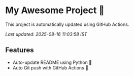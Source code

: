 # My Awesome Project 🚀

This project is automatically updated using GitHub Actions.

_Last updated: 2025-08-16 11:03:58 IST_

## Features
- Auto-update README using Python 🐍
- Auto Git push with GitHub Actions 🤖
